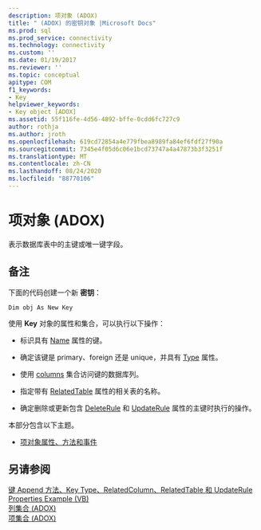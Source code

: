 ```yaml
---
description: 项对象 (ADOX)
title: " (ADOX) 的密钥对象 |Microsoft Docs"
ms.prod: sql
ms.prod_service: connectivity
ms.technology: connectivity
ms.custom: ''
ms.date: 01/19/2017
ms.reviewer: ''
ms.topic: conceptual
apitype: COM
f1_keywords:
- Key
helpviewer_keywords:
- Key object [ADOX]
ms.assetid: 55f116fe-4d56-4892-bffe-0cdd6fc727c9
author: rothja
ms.author: jroth
ms.openlocfilehash: 619cd72854a4e779fbea8989fa84ef6fdf27f90a
ms.sourcegitcommit: 7345e4f05d6c06e1bcd73747a4a47873b3f3251f
ms.translationtype: MT
ms.contentlocale: zh-CN
ms.lasthandoff: 08/24/2020
ms.locfileid: "88770106"
---
```

# <a name="key-object-adox"></a>项对象 (ADOX)
表示数据库表中的主键或唯一键字段。  
  
## <a name="remarks"></a>备注  
 下面的代码创建一个新 **密钥**：  
  
```  
Dim obj As New Key  
```  
  
 使用 **Key** 对象的属性和集合，可以执行以下操作：  
  
-   标识具有 [Name](./name-property-adox.md) 属性的键。  
  
-   确定该键是 primary、foreign 还是 unique，并具有 [Type](./type-property-key-adox.md) 属性。  
  
-   使用 [columns](./columns-collection-adox.md) 集合访问键的数据库列。  
  
-   指定带有 [RelatedTable](./relatedtable-property-adox.md) 属性的相关表的名称。  
  
-   确定删除或更新包含 [DeleteRule](./deleterule-property-adox.md) 和 [UpdateRule](./updaterule-property-adox.md) 属性的主键时执行的操作。  
  
 本部分包含以下主题。  
  
-   [项对象属性、方法和事件](./key-object-properties-methods-and-events.md)  
  
## <a name="see-also"></a>另请参阅  
 [键 Append 方法、Key Type、RelatedColumn、RelatedTable 和 UpdateRule Properties Example (VB) ](./keys-append-method-key-type-relatedcolumn-relatedtable-example-vb.md)   
 [列集合 (ADOX) ](./columns-collection-adox.md)   
 [项集合 (ADOX)](./keys-collection-adox.md)